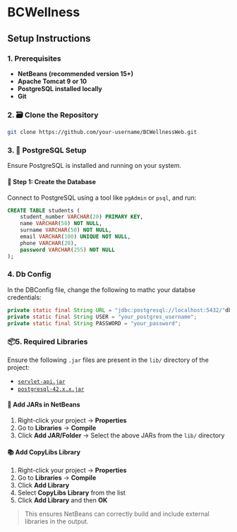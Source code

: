 # BCWellness
## Setup Instructions

### 1. Prerequisites
- **NetBeans (recommended version 15+)**
- **Apache Tomcat 9 or 10**
- **PostgreSQL installed locally**
- **Git**

### 2. 🗃️ Clone the Repository
```bash
git clone https://github.com/your-username/BCWellnessWeb.git
```

### 3. 🧱 PostgreSQL Setup

Ensure PostgreSQL is installed and running on your system.

#### 📌 Step 1: Create the Database

Connect to PostgreSQL using a tool like `pgAdmin` or `psql`, and run:

```sql
CREATE TABLE students (
    student_number VARCHAR(20) PRIMARY KEY,
    name VARCHAR(50) NOT NULL,
    surname VARCHAR(50) NOT NULL,
    email VARCHAR(100) UNIQUE NOT NULL,
    phone VARCHAR(20),
    password VARCHAR(255) NOT NULL
);
```
### 4. Db Config
In the DBConfig file, change the following to mathc your databse credentials:
```java
private static final String URL = "jdbc:postgresql://localhost:5432/"db_name";
private static final String USER = "your_postgres_username";
private static final String PASSWORD = "your_password";
```
### 📦5. Required Libraries

Ensure the following `.jar` files are present in the `lib/` directory of the project:

- [`servlet-api.jar`](https://mvnrepository.com/artifact/javax.servlet/javax.servlet-api)
- [`postgresql-42.x.x.jar`](https://jdbc.postgresql.org/download/)

#### 🔧 Add JARs in NetBeans
1. Right-click your project → **Properties**
2. Go to **Libraries** → **Compile**
3. Click **Add JAR/Folder** → Select the above JARs from the `lib/` directory

#### 📚 Add CopyLibs Library
1. Right-click your project → **Properties**
2. Go to **Libraries** → **Compile**
3. Click **Add Library**
4. Select **CopyLibs Library** from the list
5. Click **Add Library** and then **OK**

> This ensures NetBeans can correctly build and include external libraries in the output.




